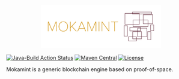 <p align="center"><img width="320" src="pics/mokamint_logo.png" alt="Mokamint logo"></p>

[![Java-Build Action Status](https://github.com/Mokamint-chain/mokamint/workflows/Java-Build/badge.svg)](https://github.com/Mokamint-chain/mokamint/actions)
[![Maven Central](https://img.shields.io/maven-central/v/io.mokamint/io-mokamint-node.svg?label=Maven%20Central)](https://search.maven.org/search?q=g:%22io.mokamint%22)
[![License](https://img.shields.io/badge/License-Apache%202.0-blue.svg)](http://www.apache.org/licenses/LICENSE-2.0.html)

Mokamint is a generic blockchain engine based on proof-of-space.
